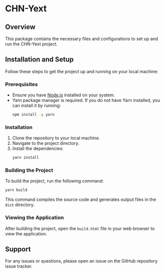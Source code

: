 # CHN-Yext

## Overview
This package contains the necessary files and configurations to set up and run the CHN-Yext project.

## Installation and Setup

Follow these steps to get the project up and running on your local machine:

### Prerequisites

- Ensure you have [Node.js](https://nodejs.org/) installed on your system.
- Yarn package manager is required. If you do not have Yarn installed, you can install it by running:
  ```bash
  npm install -g yarn
  ```

### Installation

1. Clone the repository to your local machine.
2. Navigate to the project directory.
3. Install the dependencies:
   ```bash
   yarn install
   ```

### Building the Project

To build the project, run the following command:
```bash
yarn build
```
This command compiles the source code and generates output files in the `dist` directory.

### Viewing the Application

After building the project, open the `build.html` file in your web browser to view the application.

## Support

For any issues or questions, please open an issue on the GitHub repository issue tracker.
